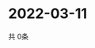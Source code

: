 # 2022-03-11
  共 0条

  <!-- BEGIN -->
  <!-- 最后更新时间Fri Mar 11 2022 22:05:28 GMT+0000 (Coordinated Universal Time) -->
  
  <!-- END -->
  
  